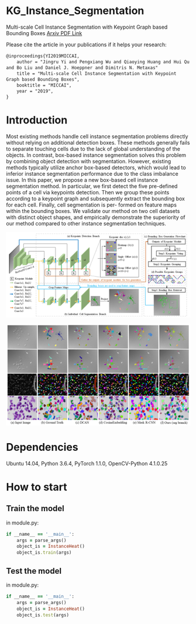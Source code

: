 # KG_Instance_Segmentation
Multi-scale Cell Instance Segmentation with Keypoint Graph based Bounding Boxes  [Arxiv PDF Link](https://arxiv.org/abs/1907.09140)

Please cite the article in your publications if it helps your research:

	@inproceedings{YI2019MICCAI,
		author = "Jingru Yi and Pengxiang Wu and Qiaoying Huang and Hui Qu and Bo Liu and Daniel J. Hoeppner and Dimitris N. Metaxas"
		title = "Multi-scale Cell Instance Segmentation with Keypoint Graph based Bounding Boxes",
		booktitle = "MICCAI",
		year = "2019",
	}

# Introduction

Most existing methods handle cell instance segmentation problems directly without relying on additional detection boxes. These methods generally fails to separate touching cells due to the lack of global understanding of the objects. In contrast, box-based instance segmentation solves this problem by combining object detection with segmentation. However, existing methods typically utilize anchor box-based detectors, which would lead to inferior instance segmentation performance due to the class imbalance issue. In this paper, we propose a new box-based cell instance segmentation method. In particular, we first detect the five pre-defined points of a cell via keypoints detection. Then we group these points according to a keypoint graph and subsequently extract the bounding box for each cell. Finally, cell segmentation is per-
formed on feature maps within the bounding boxes. We validate our method on two cell datasets with distinct object shapes, and empirically
demonstrate the superiority of our method compared to other instance segmentation techniques.

<p align="center">
	<img src="imgs/pic1.png", width="800">
</p>

<p align="center">
	<img src="imgs/pic2.png", width="800">
</p>

# Dependencies
Ubuntu 14.04, Python 3.6.4, PyTorch 1.1.0, OpenCV-Python 4.1.0.25 

# How to start
## Train the model
in module.py:
```ruby
if __name__ == '__main__':
    args = parse_args()
    object_is = InstanceHeat()
    object_is.train(args)
```

## Test the model
in module.py:
```ruby
if __name__ == '__main__':
    args = parse_args()
    object_is = InstanceHeat()
    object_is.test(args)
```



